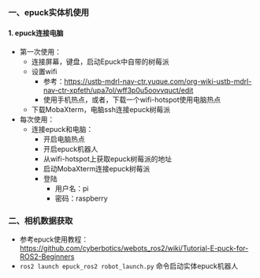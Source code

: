 ###  一、epuck实体机使用
#### 1. epuck连接电脑
- 第一次使用：
    - 连接屏幕，键盘，启动Epuck中自带的树莓派
    - 设置wifi
        - 参考：https://ustb-mdrl-nav-ctr.yuque.com/org-wiki-ustb-mdrl-nav-ctr-xpfeth/upa7ol/wff3p0u5oovvquct/edit
        - 使用手机热点，或者，下载一个wifi-hotspot使用电脑热点
    - 下载MobaXterm，电脑ssh连接epuck树莓派   
- 每次使用：
    - 连接epuck和电脑：
        - 开启电脑热点
        - 开启epuck机器人
        - 从wifi-hotspot上获取epuck树莓派的地址
        - 启动MobaXterm连接epuck树莓派
        - 登陆
            - 用户名：pi
            - 密码：raspberry

### 二、相机数据获取
- 参考epuck使用教程：https://github.com/cyberbotics/webots_ros2/wiki/Tutorial-E-puck-for-ROS2-Beginners
- `ros2 launch epuck_ros2 robot_launch.py` 命令启动实体epuck机器人
